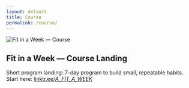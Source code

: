 ```yaml
---
layout: default
title: Course
permalink: /course/
---
```


<div class="hero">
  <img src="{{ '/assets/headers/fit-in-a-week.png' | relative_url }}" alt="Fit in a Week — Course">
</div>

## Fit in a Week — Course Landing

Short program landing: 7-day program to build small, repeatable habits.  
Start here: <a href="https://linktr.ee/_A_FIT_A_WEEK_" target="_blank" rel="noopener">linktr.ee/_A_FIT_A_WEEK_</a>
